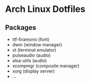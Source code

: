 # Arch Linux Dotfiles

## Packages
- ttf-firamono (font)
- dwm (window manager)
- st (terminal emulator)
- pulseaudio (audio)
- alsa-utils (audio)
- xcompmgr (composite manager)
- xorg (display server)
- ...
